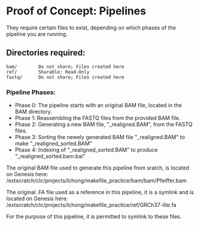 # Proof of Concept: Pipelines
They require certain files to exist, depending on which phases of the pipeline you are running.

## Directories required:
    bam/        Do not share; Files created here
    ref/        Sharable: Read-Only
    fastq/      Do not share; Files created here

### Pipeline Phases:
* Phase 0: The pipeline starts with an original BAM file, located in the BAM directory.
* Phase 1: Reassembling the FASTQ files from the provided BAM file.
* Phase 2: Generating a new BAM file, "_realigned.BAM", from the FASTQ files.
* Phase 3: Sorting the newely generated BAM file "_realigned.BAM" to make "_realigned_sorted.BAM"
* Phase 4: Indexing of "_realigned_sorted.BAM" to produce "_realigned_sorted.bam.bai"

The original BAM file used to generate this pipeline from sratch, is located on Genesis here:
        /extscratch/clc/projects/lchong/makefile_practice/bam/bam/Pfeiffer.bam

The original .FA file used as a reference in this pipeline, it is a symlink and is located on Genesis here:
        /extscratch/clc/projects/lchong/makefile_practice/ref/GRCh37-lite.fa

For the purpose of this pipeline, it is permitted to symlink to these files.
